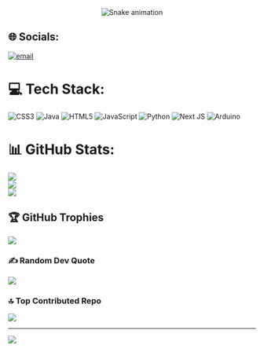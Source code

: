 <div align="center">
  <img src="https://profile-readme-generator.com/assets/snake.svg" alt="Snake animation" />
</div>

## 🌐 Socials:
[![email](https://img.shields.io/badge/Email-D14836?logo=gmail&logoColor=white)](mailto:johnrichrio1@gmail.com) 

# 💻 Tech Stack:
![CSS3](https://img.shields.io/badge/css3-%231572B6.svg?style=for-the-badge&logo=css3&logoColor=white) ![Java](https://img.shields.io/badge/java-%23ED8B00.svg?style=for-the-badge&logo=openjdk&logoColor=white) ![HTML5](https://img.shields.io/badge/html5-%23E34F26.svg?style=for-the-badge&logo=html5&logoColor=white) ![JavaScript](https://img.shields.io/badge/javascript-%23323330.svg?style=for-the-badge&logo=javascript&logoColor=%23F7DF1E) ![Python](https://img.shields.io/badge/python-3670A0?style=for-the-badge&logo=python&logoColor=ffdd54) ![Next JS](https://img.shields.io/badge/Next-black?style=for-the-badge&logo=next.js&logoColor=white) ![Arduino](https://img.shields.io/badge/-Arduino-00979D?style=for-the-badge&logo=Arduino&logoColor=white)
# 📊 GitHub Stats:
![](https://github-readme-stats.vercel.app/api?username=JohnRichRio&theme=dark&hide_border=false&include_all_commits=true&count_private=false)<br/>
![](https://nirzak-streak-stats.vercel.app/?user=JohnRichRio&theme=dark&hide_border=false)<br/>
![](https://github-readme-stats.vercel.app/api/top-langs/?username=JohnRichRio&theme=dark&hide_border=false&include_all_commits=true&count_private=false&layout=compact)

## 🏆 GitHub Trophies
![](https://github-profile-trophy.vercel.app/?username=JohnRichRio&theme=radical&no-frame=false&no-bg=false&margin-w=4)

### ✍️ Random Dev Quote
![](https://quotes-github-readme.vercel.app/api?type=horizontal&theme=radical)

### 🔝 Top Contributed Repo
![](https://github-contributor-stats.vercel.app/api?username=JohnRichRio&limit=5&theme=dark&combine_all_yearly_contributions=true)

---
[![](https://visitcount.itsvg.in/api?id=JohnRichRio&icon=0&color=0)](https://visitcount.itsvg.in)

<!-- Proudly created with GPRM ( https://gprm.itsvg.in ) -->
